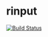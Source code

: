 # rinput

[![Build Status](https://travis-ci.org/phodal/rinput.svg?branch=master)](https://travis-ci.org/phodal/rinput)
